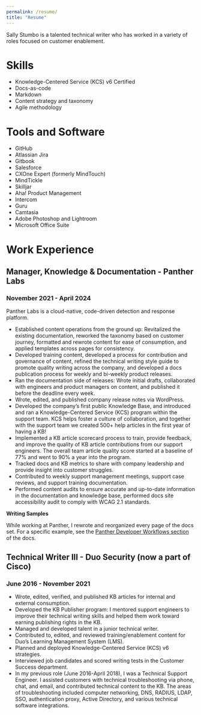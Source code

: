 ```yaml
---
permalink: /resume/
title: "Resume"
---
```

Sally Stumbo is a talented technical writer who has worked in a variety of roles focused on customer enablement.
# Skills
- Knowledge-Centered Service (KCS) v6 Certified
- Docs-as-code
- Markdown
- Content strategy and taxonomy
- Agile methodology

# Tools and Software
- GitHub
- Atlassian Jira
- Gitbook
- Salesforce
- CXOne Expert (formerly MindTouch)
- MindTickle
- Skilljar
- Aha! Product Management
- Intercom
- Guru
- Camtasia
- Adobe Photoshop and Lightroom
- Microsoft Office Suite

# Work Experience
## Manager, Knowledge & Documentation - Panther Labs
### November 2021 - April 2024
Panther Labs is a cloud-native, code-driven detection and response platform. 
- Established content operations from the ground up: Revitalized the existing documentation, reworked the taxonomy based on customer journey, formatted and rewrote content for ease of consumption, and applied templates across pages for consistency.
- Developed training content, developed a process for contribution and governance of content, refined the technical writing style guide to promote quality writing across the company, and developed a docs publication process for weekly and bi-weekly product releases.
- Ran the documentation side of releases: Wrote initial drafts, collaborated with engineers and product managers on content, and published it before the deadline every week.
- Wrote, edited, and published company release notes via WordPress.
- Developed the company’s first public Knowledge Base, and introduced and ran a Knowledge-Centered Service (KCS) program within the support team. KCS helps foster a culture of collaboration, and together with the support team we created 500+ help articles in the first year of having a KB!
- Implemented a KB article scorecard process to train, provide feedback, and improve the quality of KB article contributions from our support engineers. The overall team article quality score started at a baseline of 77% and went to 90% a year into the program.
- Tracked docs and KB metrics to share with company leadership and provide insight into customer struggles.
- Contributed to weekly support management meetings, support case reviews, and support training documentation.
- Performed content audits to ensure accurate and up-to-date information in the documentation and knowledge base, performed docs site accessibility audit to comply with WCAG 2.1 standards.

  
**Writing Samples**
 
While working at Panther, I rewrote and reorganized every page of the docs set. For a specific example, see the [Panther Developer Workflows section](https://docs.panther.com/panther-developer-workflows/overview) of the docs. 

## Technical Writer III - Duo Security (now a part of Cisco) 
### June 2016 - November 2021
- Wrote, edited, verified, and published KB articles for internal and external consumption.
- Developed the KB Publisher program: I mentored support engineers to improve their technical writing skills and helped them work toward earning publishing rights in the KB.
- Managed and developed talent in a junior technical writer.
- Contributed to, edited, and reviewed training/enablement content for Duo’s Learning Management System (LMS).
- Planned and deployed Knowledge-Centered Service (KCS) v6 strategies.
- Interviewed job candidates and scored writing tests in the Customer Success department.
- In my previous role (June 2016-April 2018), I was a Technical Support Engineer. I assisted customers with technical troubleshooting via phone, chat, and email, and contributed technical content to the KB. The areas of troubleshooting included computer networking, DNS, RADIUS, LDAP, SSO, authentication proxy, Active Directory, and various technical software integrations.
